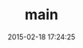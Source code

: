 ---
layout: post
title:  "main"
repo:   "ahoward/main"
date:   2015-02-18 17:24:25
gemurl: https://github.com/ahoward/main
---